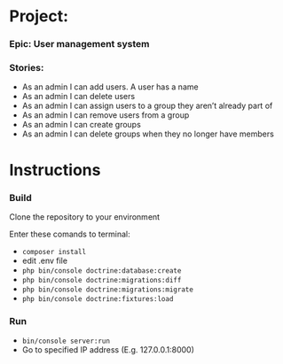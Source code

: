 # Project:  
 
### Epic: User management system
### Stories:
 - As an admin I can add users. A user has a name
 - As an admin I can delete users
 - As an admin I can assign users to a group they aren’t already part of
 - As an admin I can remove users from a group
 - As an admin I can create groups
 - As an admin I can delete groups when they no longer have members
 
# Instructions

### Build
 Clone the repository to your environment
 
 Enter these comands to terminal:
 - `composer install`
 - edit .env file
 - `php bin/console doctrine:database:create`
 - `php bin/console doctrine:migrations:diff`
 - `php bin/console doctrine:migrations:migrate`
 - `php bin/console doctrine:fixtures:load`
 
 ### Run
  - `bin/console server:run`
  - Go to specified IP address (E.g. 127.0.0.1:8000)
  



